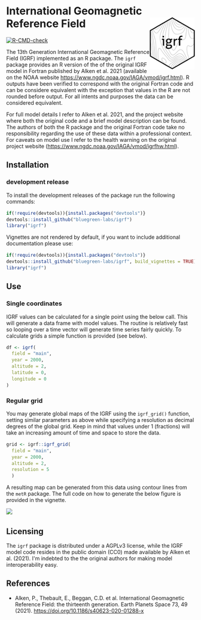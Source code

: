 # International Geomagnetic Reference Field <img src='logo.png' align="right" height="138.5" />

[![R-CMD-check](https://github.com/bluegreen-labs/igrf/workflows/R-CMD-check/badge.svg)](https://github.com/bluegreen-labs/igrf/actions)

The 13th Generation International Geomagnetic Reference Field (IGRF) implemented as an R package. The `igrf` package provides an R version of the of the original IGRF model in Fortran published by Alken et al. 2021 (available on the NOAA website <https://www.ngdc.noaa.gov/IAGA/vmod/igrf.html>). R outputs have been verified to correspond with the original Fortran code and can be considere equivalent with the exception that values in the R are not rounded before output. For all intents and purposes the data can be considered equivalent.

For full model details I refer to Alken et al. 2021, and the project website where both the original code and a brief model description can be found. The authors of both the R package and the original Fortran code take no responsibility regarding the use of these data within a professional context. For caveats on model use I refer to the health warning on the original project website (<https://www.ngdc.noaa.gov/IAGA/vmod/igrfhw.html>).

## Installation

### development release

To install the development releases of the package run the following
commands:

``` r
if(!require(devtools)){install.packages("devtools")}
devtools::install_github("bluegreen-labs/igrf")
library("igrf")
```

Vignettes are not rendered by default, if you want to include additional
documentation please use:

``` r
if(!require(devtools)){install.packages("devtools")}
devtools::install_github("bluegreen-labs/igrf", build_vignettes = TRUE)
library("igrf")
```

## Use
### Single coordinates

IGRF values can be calculated for a single point using the below call. This will generate a data frame with model values. The routine is relatively fast so looping over a time vector will generate time series fairly quickly. To calculate grids a simple function is provided (see below).

```r
df <- igrf(
  field = "main",
  year = 2000,
  altitude = 2,
  latitude = 0,
  longitude = 0
)
```

### Regular grid

You may generate global maps of the IGRF using the `igrf_grid()` function, setting similar parameters as above while specifying a resolution as decimal degrees of the global grid. Keep in mind that values under 1 (fractions) will take an increasing amount of time and space to store the data.

```r
grid <- igrf::igrf_grid(
  field = "main",
  year = 2000,
  altitude = 2,
  resolution = 5
  )
```

A resulting map can be generated from this data using contour lines from the `metR` package. The full code on how to generate the below figure is provided in the vignette.

![](https://bluegreen-labs.github.io/igrf/articles/igrf_files/figure-html/unnamed-chunk-3-1.png)

## Licensing

The `igrf` package is distributed under a AGPLv3 license, while the IGRF model code resides in the public domain (CC0) made available by Alken et al. (2021). I'm indebted to the the original authors for making model interoperability easy.

## References

- Alken, P., Thebault, E., Beggan, C.D. et al. International Geomagnetic Reference Field: the thirteenth generation. Earth Planets Space 73, 49 (2021). <https://doi.org/10.1186/s40623-020-01288-x>

